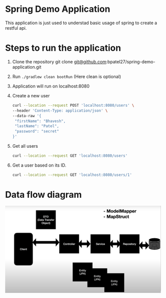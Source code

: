 # Spring Demo Application
This application is just used to understad basic usage of spring to create a restful api.

# Steps to run the application
1) Clone the repository git clone git@github.com:bpatel27/spring-demo-application.git
2) Run `./gradlew clean bootRun` (Here clean is optional)
3) Application will run on localhost:8080
4) Create a new user

     ```bash
     curl --location --request POST 'localhost:8080/users' \
    --header 'Content-Type: application/json' \
    --data-raw '{
      "firstName": "Bhavesh",
      "lastName": "Patel",
      "password": "secret"
    }'
     ```
     
 5) Get all users

     ```bash
     curl --location --request GET 'localhost:8080/users'
     ```
     
          
 6) Get a user based on its ID.

     ```bash
     curl --location --request GET 'localhost:8080/users/1'
     ```
    
# Data flow diagram
![data flow](doc/data-flow.png)
